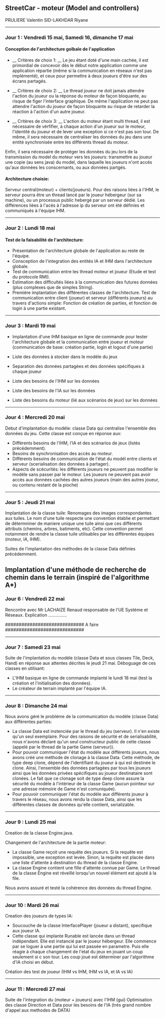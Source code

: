 ## StreetCar - moteur (Model and controllers)

PRULIERE Valentin
SID-LAKHDAR Riyane

-------------------

### Jour 1 : Vendredi 15 mai, Samedi 16, dimanche 17 mai

#### Conception de l'architecture golbale de l'application
  * __ Critères de choix 1: __
  Le jeu étant doté d'une main cachée, il est primordial de concevoir dès le début notre application comme une application répartie (même si la communication en réseaux n'est pas implémenté), et ceux pour permettre à deux joueurs d'être sur des écrans partagés.

  * __ Critères de choix 2: __
  Le thread joueur ne doit jamais attendre l'action du joueur ou la réponse du moteur de façon bloquante, au risque de figer l'interface graphique.  De même l'application ne peut pas attendre l'action du joueur de façon bloquante au risque de retarder la réaction à l'action d'un autre joueur.

  * __ Critères de choix 3: __
  L'action du moteur étant multi thread, il est nécessaire de vérfifier, à chaque action d'un joueur sur le moteur, l'identité du joueur et de lever une exception si ce n'est pas son tour.  De même, il sera nécessaire de centraliser les données du jeu dans une entité synchronisée entre les différents thread du moteur.
  
  Enfin, il sera nécessaire de protéger les données du jeu lors de la transmission du model du moteur vers les joueurs: transmettre au joueur une copie (au sens java) du model, dans laquelle les joueurs n'ont accés qu'aux données les conscernants, ou aux données partgés.

#### Architecture choisie:
Serveur	central(moteur)	+ clients(joueurs).
Pour des raisons liées à l'IHM, le serveur pourra être un thread lancé par le joueur hébergeur (sur sa machine), ou un processus public hebergé par un serveur dédié.  Les différences liées à l'acés à l'adresse ip du serveur ont été définies et communiqués à l'équipe IHM.
  

-------------------

### Jour 2 : Lundi 18 mai
#### Test de la faisabilité de l'architecture:
  * Présentation de l'architecture globale de l'application au reste de l'équipe.
  * Consception de l'integration des entités IA et IHM dans l'architecture globale.
  * Test de communication entre les thread moteur et joueur (Etude et test du protocole RMI).
  * Estimation des difficultés liées à la communication des futures données (plus complexes que de simples String).
  * Premiére implantation des différentes classes de l'architecture.  Test de communication entre client (joueur) et serveur (différents joueurs) au travers d'actions simple: Fonction de création de parties, et fonction de login à une partie existant.

-------------------

### Jour 3 : Mardi 19 mai
  * Implantation d'une IHM basique en ligne de commande pour tester l'architecture globale et la communication entre joueur et moteur (communication de base: création partie, login et logout d'une partie)

  * Liste des données à stocker dans le modéle du jeux
  * Separation des données partagées et des données spécifiques à chaque joueur
  * Liste des besoins de l'IHM sur les données
  * Liste des besoins de l'IA sur les données
  * Liste des besoins du moteur (lié aux scénarios de jeux) sur les données

-------------------

### Jour 4 : Mercredi 20 mai
  Debut d'implantation du modéle: classe Data qui centralise l'ensemble des données du jeu.
  Cette classe est conçue en réponse aux:
  * Différents besoins de l'IHM, l'IA et des scénarios de jeux (listés précédemment).
  * Besoins de synchronisation des accès au moteur.
  * Différents besoins de communication de l'état du modél entre clients et serveur (scerialisation des données à partager).
  * Aspects de scécurités: les différents joueurs ne peuvent pas modifier le modéle sans passer par le moteur.  Les joueurs ne peuvent pas avoir accès aux données cachées des autres joueurs (main des autres joueur, ou contenu restant de la pioche)

-------------------

### Jour 5 : Jeudi 21 mai
  Implantation de la classe tuile: Renomages des images correspondantes aux tuiles.  Le nom d'une tuile respecte une convention établie et permettant de détermniner de maniere unique une tuile ainsi que ces différents attributs (chemins, arbres, batiments, etc).   Cette convention permet notamment de rendre la classe tuile utilisables par les différentes équipes (moteur, IA, IHM).  

  Suites de l'implantation des méthodes de la classe Data définies précédemment.

  Implantation d'une méthode de recherche de chemin dans le terrain (inspiré de l'algorithme A*)
-------------------

### Jour 6 : Vendredi 22 mai  

Rencontre avec Mr LACHAIZE Renaud responsable de l'UE Systéme et Réseaux.   Explication ...............

#############################  A faire #############################

-------------------

### Jour 7 : Samedi 23 mai  
  Suite de l'implantation du modéle (classe Data et sous classes Tile, Deck, Hand) en réponse aux attentes décrites le jeudi 21 mai.
  Déboguage de ces classes en utilisant:
  * L'IHM basique en ligne de commande implanté le lundi 18 mai (test la création et l'initialisation des données).
  * Le créateur de terrain implanté par l'équipe IA.

-------------------

### Jour 8 : Dimanche 24 mai

Nous avons géré le probléme de la communication du modéle (classe Data) aux différentes parties:
  * La classe Data est instenciée par le thread du jeu (serveur).  Il n'en existe qu'un seul exemplaire.  Pour des raisons de sécurité et de serialisabilité, nous n'avons déclaré qu'un seul constructeur public de cette classe (appelé par le thread de la partie Game (serveur)).
  * Pour pouvoir communiquer l'état du modéle aux différents joueurs, nous avons créé une méthode de clonage à la classe Data.  Cette méthode, de type deep clone, dépend de l'identifiant du joueur à qui est destinée le clone.  Ainsi, l'ensemble des données partagées par tous les joueurs ainsi que les données privées spécifiques au joueur destinataire sont clonées.   Le fait que ce clonage soit de type deep clone assure la sécurité du modéle à l'intérieur de la classe Game (aucun pointeur sur une adresse mémoire de Game n'est comuniquée).
  * Pour pouvoir communiquer l'état du modéle aux différents joueur à travers le réseau, nous avons rendu la classe Data, ainsi que les différentes classes de données qu'elle contient, serializable.

-------------------

### Jour 9 : Lundi 25 mai
  Creation de la classe Engine.java.

  Changement de l'architecture de la partie moteur:
  * La classe Game reçoit une requête des joueurs.  Si la requête est impossible, une exception est levée.  Sinon, la requête est placée dans une liste d'attente à destination du thread de la classe Engine.
  * La classe Engine contient une fille d'attente connue par Game.  Le thread de la classe Engine est réveillé lorsqu'un nouvel élément est ajouté à la file.

  Nous avons assuré et testé la cohérence des données du thread Engine.

-------------------

### Jour 10 : Mardi 26 mai
Creation des joueurs de types IA:
  - Soucouche de la classe InterfacePlayer (joueur a distant), specifique aux joueur IA.
  - Cette classe qui implante Runable est lancée dans un thread indépendant.  Elle est instancié par le joueur hébergeur.  Elle commence par se loguer à une partie qui lui est passée en parametre.  Puis elle réagie à chaque changement de l'etat du jeux en jouant un coup seulement si c son tour.   Les coup joué est déterminer par l'algorithme d'IA choisi en début.

  Création des test de joueur (IHM vs IHM, IHM vs IA, et IA vs IA)

-------------------

### Jour 11 : Mercredi 27 mai

Suite de l'integration du (moteur + joueurs) avec l'IHM (gui)
Optimisation des classe Direction et Data pour les besoins de l'IA (trés grand nombre d'appel aux methodes de DATA)